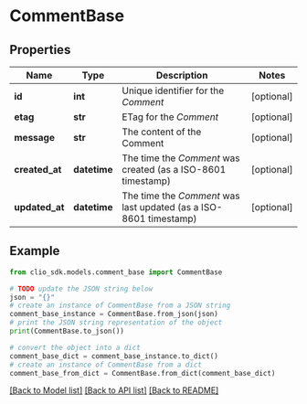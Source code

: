 # CommentBase


## Properties

Name | Type | Description | Notes
------------ | ------------- | ------------- | -------------
**id** | **int** | Unique identifier for the *Comment* | [optional] 
**etag** | **str** | ETag for the *Comment* | [optional] 
**message** | **str** | The content of the Comment | [optional] 
**created_at** | **datetime** | The time the *Comment* was created (as a ISO-8601 timestamp) | [optional] 
**updated_at** | **datetime** | The time the *Comment* was last updated (as a ISO-8601 timestamp) | [optional] 

## Example

```python
from clio_sdk.models.comment_base import CommentBase

# TODO update the JSON string below
json = "{}"
# create an instance of CommentBase from a JSON string
comment_base_instance = CommentBase.from_json(json)
# print the JSON string representation of the object
print(CommentBase.to_json())

# convert the object into a dict
comment_base_dict = comment_base_instance.to_dict()
# create an instance of CommentBase from a dict
comment_base_from_dict = CommentBase.from_dict(comment_base_dict)
```
[[Back to Model list]](../README.md#documentation-for-models) [[Back to API list]](../README.md#documentation-for-api-endpoints) [[Back to README]](../README.md)



